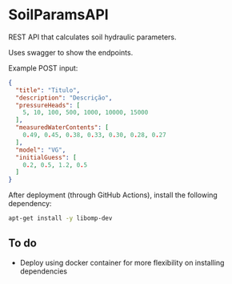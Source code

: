 # SoilParamsAPI

REST API that calculates soil hydraulic parameters.

Uses swagger to show the endpoints.

Example POST input:
```json
{
  "title": "Titulo",
  "description": "Descrição",
  "pressureHeads": [
    5, 10, 100, 500, 1000, 10000, 15000
  ],
  "measuredWaterContents": [
    0.49, 0.45, 0.38, 0.33, 0.30, 0.28, 0.27
  ],
  "model": "VG",
  "initialGuess": [
    0.2, 0.5, 1.2, 0.5
  ]
}
```

After deployment (through GitHub Actions), install the following dependency:
```bash
apt-get install -y libomp-dev
```

## To do
- Deploy using docker container for more flexibility on installing dependencies

